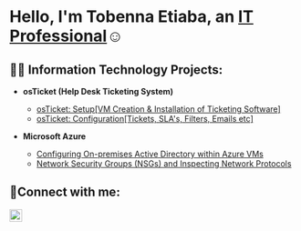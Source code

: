 <h1>Hello, I'm Tobenna Etiaba, an <a href="https://www.linkedin.com/in/tobenna-etiaba-a95994244/">IT Professional</a>☺</h1>

<h2>👨‍💻 Information Technology Projects:</h2>

- <b>osTicket (Help Desk Ticketing System)</b>
  - [osTicket: Setup[VM Creation & Installation of Ticketing Software]](https://github.com/Tobenna-Etiaba/osTicket-Setup)
  - [osTicket: Configuration[Tickets, SLA's, Filters, Emails etc]](https://github.com/joshmadakorcc/post-install-config)

- <b>Microsoft Azure</b>
  - [Configuring On-premises Active Directory within Azure VMs](https://github.com/joshmadakorcc/configure-ad)
  - [Network Security Groups (NSGs) and Inspecting Network Protocols](https://github.com/joshmadakorcc/azure-network-protocols)

<h2>🤳Connect with me:</h2>

[<img align="left" alt="Josh | LinkedIn" width="22px" src="https://cdn.jsdelivr.net/npm/simple-icons@v3/icons/linkedin.svg" />][linkedin]

[linkedin]: https://www.linkedin.com/in/tobenna-etiaba-a95994244/

